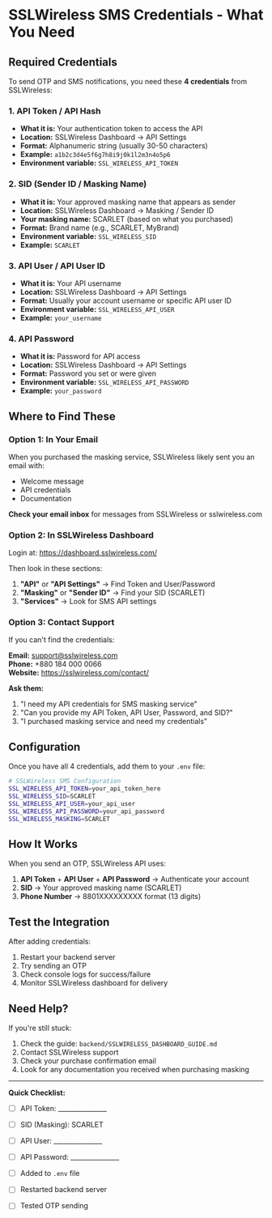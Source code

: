 # SSLWireless SMS Credentials - What You Need

## Required Credentials

To send OTP and SMS notifications, you need these **4 credentials** from SSLWireless:

### 1. **API Token / API Hash**
- **What it is:** Your authentication token to access the API
- **Location:** SSLWireless Dashboard → API Settings
- **Format:** Alphanumeric string (usually 30-50 characters)
- **Example:** `a1b2c3d4e5f6g7h8i9j0k1l2m3n4o5p6`
- **Environment variable:** `SSL_WIRELESS_API_TOKEN`

### 2. **SID (Sender ID / Masking Name)**
- **What it is:** Your approved masking name that appears as sender
- **Location:** SSLWireless Dashboard → Masking / Sender ID
- **Your masking name:** SCARLET (based on what you purchased)
- **Format:** Brand name (e.g., SCARLET, MyBrand)
- **Environment variable:** `SSL_WIRELESS_SID`
- **Example:** `SCARLET`

### 3. **API User / API User ID**
- **What it is:** Your API username
- **Location:** SSLWireless Dashboard → API Settings
- **Format:** Usually your account username or specific API user ID
- **Environment variable:** `SSL_WIRELESS_API_USER`
- **Example:** `your_username`

### 4. **API Password**
- **What it is:** Password for API access
- **Location:** SSLWireless Dashboard → API Settings
- **Format:** Password you set or were given
- **Environment variable:** `SSL_WIRELESS_API_PASSWORD`
- **Example:** `your_password`

## Where to Find These

### Option 1: In Your Email
When you purchased the masking service, SSLWireless likely sent you an email with:
- Welcome message
- API credentials
- Documentation

**Check your email inbox** for messages from SSLWireless or sslwireless.com

### Option 2: In SSLWireless Dashboard
Login at: https://dashboard.sslwireless.com/

Then look in these sections:
1. **"API"** or **"API Settings"** → Find Token and User/Password
2. **"Masking"** or **"Sender ID"** → Find your SID (SCARLET)
3. **"Services"** → Look for SMS API settings

### Option 3: Contact Support
If you can't find the credentials:

**Email:** support@sslwireless.com  
**Phone:** +880 184 000 0066  
**Website:** https://sslwireless.com/contact/

**Ask them:**
1. "I need my API credentials for SMS masking service"
2. "Can you provide my API Token, API User, Password, and SID?"
3. "I purchased masking service and need my credentials"

## Configuration

Once you have all 4 credentials, add them to your `.env` file:

```bash
# SSLWireless SMS Configuration
SSL_WIRELESS_API_TOKEN=your_api_token_here
SSL_WIRELESS_SID=SCARLET
SSL_WIRELESS_API_USER=your_api_user
SSL_WIRELESS_API_PASSWORD=your_api_password
SSL_WIRELESS_MASKING=SCARLET
```

## How It Works

When you send an OTP, SSLWireless API uses:
1. **API Token** + **API User** + **API Password** → Authenticate your account
2. **SID** → Your approved masking name (SCARLET)
3. **Phone Number** → 8801XXXXXXXXX format (13 digits)

## Test the Integration

After adding credentials:
1. Restart your backend server
2. Try sending an OTP
3. Check console logs for success/failure
4. Monitor SSLWireless dashboard for delivery

## Need Help?

If you're still stuck:
1. Check the guide: `backend/SSLWIRELESS_DASHBOARD_GUIDE.md`
2. Contact SSLWireless support
3. Check your purchase confirmation email
4. Look for any documentation you received when purchasing masking

---

**Quick Checklist:**
- [ ] API Token: _______________
- [ ] SID (Masking): SCARLET
- [ ] API User: _______________
- [ ] API Password: _______________
- [ ] Added to `.env` file
- [ ] Restarted backend server
- [ ] Tested OTP sending

